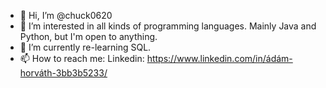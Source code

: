 - 👋 Hi, I’m @chuck0620
- 👀 I’m interested in all kinds of programming languages. Mainly Java and Python, but I'm open to anything.
- 🌱 I’m currently re-learning SQL.
- 📫 How to reach me: Linkedin: https://www.linkedin.com/in/ádám-horváth-3bb3b5233/

<!---
chuck0620/chuck0620 is a ✨ special ✨ repository because its `README.md` (this file) appears on your GitHub profile.
You can click the Preview link to take a look at your changes.
--->
